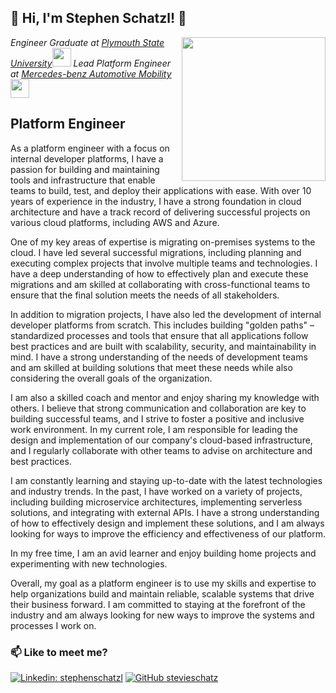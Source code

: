 
<h2> 👋 Hi, I'm Stephen Schatzl! 🦔 </h2>
<img align='right' src="professional-picture.jpg" width="230">
<p><em> Engineer Graduate at <a href="https://www.plymouth.edu/">Plymouth State University</a><img src="https://media.giphy.com/media/fYSnHlufseco8Fh93Z/giphy.gif" width="30">
Lead Platform Engineer at <a href="https://www.mercedes-benz-mobility.com/en/">Mercedes-benz Automotive Mobility</a><img src="https://media.giphy.com/media/WUlplcMpOCEmTGBtBW/giphy.gif" width="30"> 
</em></p>

## Platform Engineer

As a platform engineer with a focus on internal developer platforms, I have a passion for building and maintaining tools and infrastructure that enable teams to build, test, and deploy their applications with ease. With over 10 years of experience in the industry, I have a strong foundation in cloud architecture and have a track record of delivering successful projects on various cloud platforms, including AWS and Azure.

One of my key areas of expertise is migrating on-premises systems to the cloud. I have led several successful migrations, including planning and executing complex projects that involve multiple teams and technologies. I have a deep understanding of how to effectively plan and execute these migrations and am skilled at collaborating with cross-functional teams to ensure that the final solution meets the needs of all stakeholders.

In addition to migration projects, I have also led the development of internal developer platforms from scratch. This includes building "golden paths" – standardized processes and tools that ensure that all applications follow best practices and are built with scalability, security, and maintainability in mind. I have a strong understanding of the needs of development teams and am skilled at building solutions that meet these needs while also considering the overall goals of the organization.

I am also a skilled coach and mentor and enjoy sharing my knowledge with others. I believe that strong communication and collaboration are key to building successful teams, and I strive to foster a positive and inclusive work environment. In my current role, I am responsible for leading the design and implementation of our company's cloud-based infrastructure, and I regularly collaborate with other teams to advise on architecture and best practices.

I am constantly learning and staying up-to-date with the latest technologies and industry trends. In the past, I have worked on a variety of projects, including building microservice architectures, implementing serverless solutions, and integrating with external APIs. I have a strong understanding of how to effectively design and implement these solutions, and I am always looking for ways to improve the efficiency and effectiveness of our platform.

In my free time, I am an avid learner and enjoy building home projects and experimenting with new technologies.

Overall, my goal as a platform engineer is to use my skills and expertise to help organizations build and maintain reliable, scalable systems that drive their business forward. I am committed to staying at the forefront of the industry and am always looking for new ways to improve the systems and processes I work on.

### 📫 Like to meet me?
[![Linkedin: stephenschatzl](https://img.shields.io/badge/-stephenschatzl-blue?style=flat-square&logo=Linkedin&logoColor=white&link=https://www.linkedin.com/in/stephen-schatzl-%F0%9F%92%BB-%F0%9F%93%A1-%E2%98%81%EF%B8%8F-78341656/)](https://www.linkedin.com/in/stephen-schatzl-%F0%9F%92%BB-%F0%9F%93%A1-%E2%98%81%EF%B8%8F-78341656/)
[![GitHub stevieschatz](https://img.shields.io/github/followers/stevieschatz?label=follow&style=social)](https://github.com/stevieschatz)
